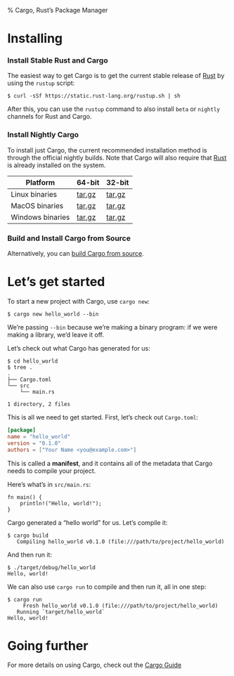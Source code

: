 % Cargo, Rust’s Package Manager

# Installing

### Install Stable Rust and Cargo

The easiest way to get Cargo is to get the current stable release of [Rust] by
using the `rustup` script:

```shell
$ curl -sSf https://static.rust-lang.org/rustup.sh | sh
```

After this, you can use the `rustup` command to also install `beta` or `nightly`
channels for Rust and Cargo.

### Install Nightly Cargo

To install just Cargo, the current recommended installation method is through
the official nightly builds. Note that Cargo will also require that [Rust] is
already installed on the system.

| Platform         | 64-bit            | 32-bit            |
|------------------|-------------------|-------------------|
| Linux binaries   | [tar.gz][linux64] | [tar.gz][linux32] |
| MacOS binaries   | [tar.gz][mac64]   | [tar.gz][mac32]   |
| Windows binaries | [tar.gz][win64]   | [tar.gz][win32]   |

### Build and Install Cargo from Source

Alternatively, you can [build Cargo from source][compiling-from-source].

[rust]: https://www.rust-lang.org/
[linux64]: https://static.rust-lang.org/cargo-dist/cargo-nightly-x86_64-unknown-linux-gnu.tar.gz
[linux32]: https://static.rust-lang.org/cargo-dist/cargo-nightly-i686-unknown-linux-gnu.tar.gz
[mac64]: https://static.rust-lang.org/cargo-dist/cargo-nightly-x86_64-apple-darwin.tar.gz
[mac32]: https://static.rust-lang.org/cargo-dist/cargo-nightly-i686-apple-darwin.tar.gz
[win64]: https://static.rust-lang.org/cargo-dist/cargo-nightly-x86_64-pc-windows-gnu.tar.gz
[win32]: https://static.rust-lang.org/cargo-dist/cargo-nightly-i686-pc-windows-gnu.tar.gz
[compiling-from-source]: https://github.com/rust-lang/cargo#compiling-from-source

# Let’s get started

To start a new project with Cargo, use `cargo new`:

```shell
$ cargo new hello_world --bin
```

We’re passing `--bin` because we’re making a binary program: if we
were making a library, we’d leave it off.

Let’s check out what Cargo has generated for us:

```shell
$ cd hello_world
$ tree .
.
├── Cargo.toml
└── src
    └── main.rs

1 directory, 2 files
```

This is all we need to get started. First, let’s check out `Cargo.toml`:

```toml
[package]
name = "hello_world"
version = "0.1.0"
authors = ["Your Name <you@example.com>"]
```

This is called a **manifest**, and it contains all of the metadata that Cargo
needs to compile your project.

Here’s what’s in `src/main.rs`:

```
fn main() {
    println!("Hello, world!");
}
```

Cargo generated a “hello world” for us. Let’s compile it:

```shell
$ cargo build
   Compiling hello_world v0.1.0 (file:///path/to/project/hello_world)
```

And then run it:

```shell
$ ./target/debug/hello_world
Hello, world!
```

We can also use `cargo run` to compile and then run it, all in one step:

```shell
$ cargo run
     Fresh hello_world v0.1.0 (file:///path/to/project/hello_world)
   Running `target/hello_world`
Hello, world!
```

# Going further

For more details on using Cargo, check out the [Cargo Guide](guide.html)
